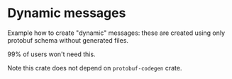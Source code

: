 # Dynamic messages

Example how to create "dynamic" messages:
these are created using only protobuf schema without generated files.

99% of users won't need this.

Note this crate does not depend on `protobuf-codegen` crate.
